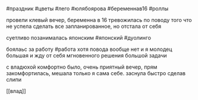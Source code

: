 #праздник #цветы #лего #юлябоярова #беременнав16 #роллы

провели клевый вечер, беременна в 16
тревожилась по поводу того что не успела сделать все запланированное, но отстала от себя

суетливо позанималась японским #японский #дуолинго

боялаьс за работу #работа хотя повода вообще нет и я молодец большая и жду от себя мгновенного решения большой задачи


с владюхой комфортно было, очень приятный вечер, прям закомфортилась, мешала только я сама себе. 
заснула быстро сделав слипи

[[влад]]